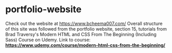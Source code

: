 # portfolio-website
Check out the website at https://www.bcheema007.com/
Overall structure of this site was followed from the portfolio website, section 15, tutorials from Brad Traversy's Modern HTML and CSS From The Beginning (Including Sass) Course on Udemy. Link to course: <strong>https://www.udemy.com/course/modern-html-css-from-the-beginning/</strong>
